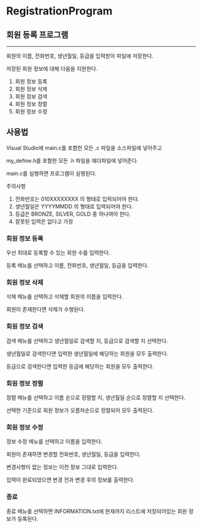 # RegistrationProgram

## 회원 등록 프로그램

---

회원의 이름, 전화번호, 생년월일, 등급을 입력받아 파일에 저장한다.

저장된 회원 정보에 대해 다음을 지원한다.

1. 회원 정보 등록
2. 회원 정보 삭제
3. 회원 정보 검색
4. 회원 정보 정렬
5. 회원 정보 수정

## 사용법

Visual Studio에 main.c를 포함한 모든 .c 파일을 소스파일에 넣어주고

my_define.h를 포함한 모든 .h 파일을 헤더파일에 넣어준다.

main.c를 실행하면 프로그램이 실행된다.

주의사항

1. 전화번호는 010XXXXXXXX 의 형태로 입력되어야 한다.
2. 생년월일은 YYYYMMDD 의 형태로 입력되어야 한다.
3. 등급은 BRONZE, SILVER, GOLD 중 하나여야 한다.
4. 잘못된 입력은 없다고 가정

### 회원 정보 등록

우선 최대로 등록할 수 있는 회원 수를 입력한다.

등록 메뉴를 선택하고 이름, 전화번호, 생년월일, 등급을 입력한다.

### 회원 정보 삭제

삭제 메뉴를 선택하고 삭제할 회원의 이름을 입력한다.

회원이 존재한다면 삭제가 수행된다.

### 회원 정보 검색

검색 메뉴를 선택하고 생년월일로 검색할 지, 등급으로 검색할 지 선택한다.

생년월일로 검색한다면 입력한 생년월일에 해당하는 회원을 모두 출력한다.

등급으로 검색한다면 입력한 등급에 해당하는 회원을 모두 출력한다.

### 회원 정보 정렬

정렬 메뉴를 선택하고 이름 순으로 정렬할 지, 생년월일 순으로 정렬할 지 선택한다.

선택한 기준으로 회원 정보가 오름차순으로 정렬되어 모두 출력된다.

### 회원 정보 수정

정보 수정 메뉴를 선택하고 이름을 입력한다.

회원이 존재하면 변경할 전화번호, 생년월일, 등급을 입력한다. 

변경사항이 없는 정보는 이전 정보 그대로 입력한다.

입력이 완료되었으면 변경 전과 변경 후의 정보를 출력한다.

### 종료

종료 메뉴를 선택하면 INFORMATION.txt에 현재까지 리스트에 저장되어있는 회원 정보가 등록된다.
